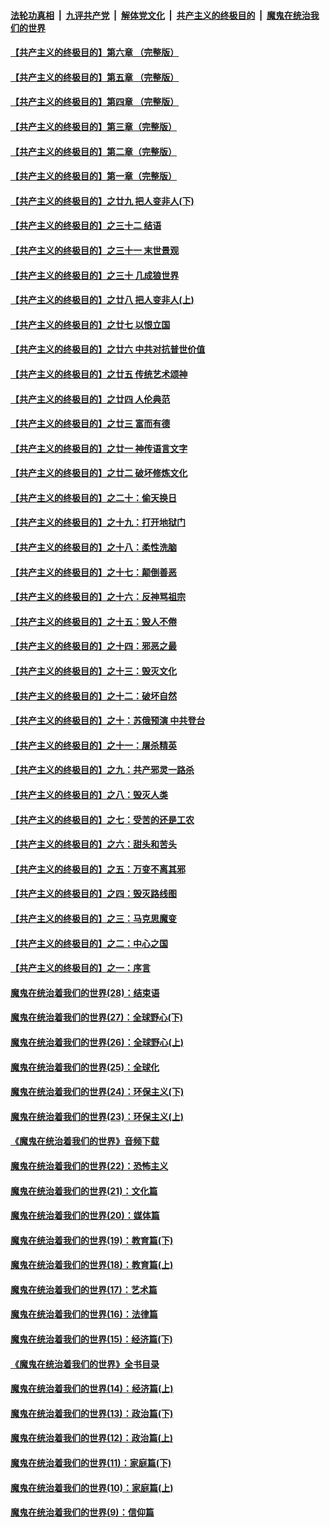 ####  [法轮功真相](../../../../basic/blob/master/README.md?t=05022301) &nbsp;|&nbsp; [九评共产党](../../../../9ping.md/blob/master/README.md?t=05022301) &nbsp;|&nbsp; [解体党文化](../../../../jtdwh.md/blob/master/README.md?t=05022301)  &nbsp;|&nbsp; [共产主义的终极目的](../../../../gczydzjmd.md/blob/master/README.md?t=05022301) &nbsp;|&nbsp; [魔鬼在统治我们的世界](../../../../mgztzwmdsj.md/blob/master/README.md?t=05022301) 

#### [【共产主义的终极目的】第六章 （完整版）](../pages/nsc422/n11428913.md?t=05022301) 

#### [【共产主义的终极目的】第五章 （完整版）](../pages/nsc422/n11428912.md?t=05022301) 

#### [【共产主义的终极目的】第四章 （完整版）](../pages/nsc422/n11428907.md?t=05022301) 

#### [【共产主义的终极目的】第三章（完整版）](../pages/nsc422/n11428848.md?t=05022301) 

#### [【共产主义的终极目的】第二章（完整版）](../pages/nsc422/n11428831.md?t=05022301) 

#### [【共产主义的终极目的】第一章（完整版）](../pages/nsc422/n11417651.md?t=05022301) 

#### [【共产主义的终极目的】之廿九 把人变非人(下)](../pages/nsc422/n11344140.md?t=05022301) 

#### [【共产主义的终极目的】之三十二 结语](../pages/nsc422/n11360535.md?t=05022301) 

#### [【共产主义的终极目的】之三十一 末世景观](../pages/nsc422/n11351129.md?t=05022301) 

#### [【共产主义的终极目的】之三十 几成狼世界](../pages/nsc422/n11348280.md?t=05022301) 

#### [【共产主义的终极目的】之廿八 把人变非人(上)](../pages/nsc422/n11340492.md?t=05022301) 

#### [【共产主义的终极目的】之廿七 以恨立国](../pages/nsc422/n11336944.md?t=05022301) 

#### [【共产主义的终极目的】之廿六 中共对抗普世价值](../pages/nsc422/n11324785.md?t=05022301) 

#### [【共产主义的终极目的】之廿五 传统艺术颂神](../pages/nsc422/n11296396.md?t=05022301) 

#### [【共产主义的终极目的】之廿四 人伦典范](../pages/nsc422/n11296397.md?t=05022301) 

#### [【共产主义的终极目的】之廿三 富而有德](../pages/nsc422/n11283598.md?t=05022301) 

#### [【共产主义的终极目的】之廿一 神传语言文字](../pages/nsc422/n11263265.md?t=05022301) 

#### [【共产主义的终极目的】之廿二 破坏修炼文化](../pages/nsc422/n11245728.md?t=05022301) 

#### [【共产主义的终极目的】之二十：偷天换日](../pages/nsc422/n11238846.md?t=05022301) 

#### [【共产主义的终极目的】之十九：打开地狱门](../pages/nsc422/n11206376.md?t=05022301) 

#### [【共产主义的终极目的】之十八：柔性洗脑](../pages/nsc422/n11199994.md?t=05022301) 

#### [【共产主义的终极目的】之十七：颠倒善恶](../pages/nsc422/n11179782.md?t=05022301) 

#### [【共产主义的终极目的】之十六：反神骂祖宗](../pages/nsc422/n11166798.md?t=05022301) 

#### [【共产主义的终极目的】之十五：毁人不倦](../pages/nsc422/n11166792.md?t=05022301) 

#### [【共产主义的终极目的】之十四：邪恶之最](../pages/nsc422/n11150249.md?t=05022301) 

#### [【共产主义的终极目的】之十三：毁灭文化](../pages/nsc422/n11135227.md?t=05022301) 

#### [【共产主义的终极目的】之十二：破坏自然](../pages/nsc422/n11135214.md?t=05022301) 

#### [【共产主义的终极目的】之十：苏俄预演 中共登台](../pages/nsc422/n11118424.md?t=05022301) 

#### [【共产主义的终极目的】之十一：屠杀精英](../pages/nsc422/n11118442.md?t=05022301) 

#### [【共产主义的终极目的】之九：共产邪灵一路杀](../pages/nsc422/n11114139.md?t=05022301) 

#### [【共产主义的终极目的】之八：毁灭人类](../pages/nsc422/n11108503.md?t=05022301) 

#### [【共产主义的终极目的】之七：受苦的还是工农](../pages/nsc422/n11101809.md?t=05022301) 

#### [【共产主义的终极目的】之六：甜头和苦头](../pages/nsc422/n11096971.md?t=05022301) 

#### [【共产主义的终极目的】之五：万变不离其邪](../pages/nsc422/n11091285.md?t=05022301) 

#### [【共产主义的终极目的】之四：毁灭路线图](../pages/nsc422/n11086284.md?t=05022301) 

#### [【共产主义的终极目的】之三：马克思魔变](../pages/nsc422/n11061941.md?t=05022301) 

#### [【共产主义的终极目的】之二：中心之国](../pages/nsc422/n11047728.md?t=05022301) 

#### [【共产主义的终极目的】之一：序言](../pages/nsc422/n11086077.md?t=05022301) 

#### [魔鬼在统治着我们的世界(28)：结束语](../pages/nsc422/n10936246.md?t=05022301) 

#### [魔鬼在统治着我们的世界(27)：全球野心(下)](../pages/nsc422/n10928319.md?t=05022301) 

#### [魔鬼在统治着我们的世界(26)：全球野心(上)](../pages/nsc422/n10900318.md?t=05022301) 

#### [魔鬼在统治着我们的世界(25)：全球化](../pages/nsc422/n10788205.md?t=05022301) 

#### [魔鬼在统治着我们的世界(24)：环保主义(下)](../pages/nsc422/n10695307.md?t=05022301) 

#### [魔鬼在统治着我们的世界(23)：环保主义(上)](../pages/nsc422/n10688613.md?t=05022301) 

#### [《魔鬼在统治着我们的世界》音频下载](../pages/nsc422/n10635553.md?t=05022301) 

#### [魔鬼在统治着我们的世界(22)：恐怖主义](../pages/nsc422/n10614727.md?t=05022301) 

#### [魔鬼在统治着我们的世界(21)：文化篇](../pages/nsc422/n10597706.md?t=05022301) 

#### [魔鬼在统治着我们的世界(20)：媒体篇](../pages/nsc422/n10586579.md?t=05022301) 

#### [魔鬼在统治着我们的世界(19)：教育篇(下)](../pages/nsc422/n10564808.md?t=05022301) 

#### [魔鬼在统治着我们的世界(18)：教育篇(上)](../pages/nsc422/n10526970.md?t=05022301) 

#### [魔鬼在统治着我们的世界(17)：艺术篇](../pages/nsc422/n10499093.md?t=05022301) 

#### [魔鬼在统治着我们的世界(16)：法律篇](../pages/nsc422/n10485969.md?t=05022301) 

#### [魔鬼在统治着我们的世界(15)：经济篇(下)](../pages/nsc422/n10469975.md?t=05022301) 

#### [《魔鬼在统治着我们的世界》全书目录](../pages/nsc422/n10464261.md?t=05022301) 

#### [魔鬼在统治着我们的世界(14)：经济篇(上)](../pages/nsc422/n10457370.md?t=05022301) 

#### [魔鬼在统治着我们的世界(13)：政治篇(下)](../pages/nsc422/n10448270.md?t=05022301) 

#### [魔鬼在统治着我们的世界(12)：政治篇(上)](../pages/nsc422/n10444576.md?t=05022301) 

#### [魔鬼在统治着我们的世界(11)：家庭篇(下)](../pages/nsc422/n10440961.md?t=05022301) 

#### [魔鬼在统治着我们的世界(10)：家庭篇(上)](../pages/nsc422/n10435448.md?t=05022301) 

#### [魔鬼在统治着我们的世界(9)：信仰篇](../pages/nsc422/n10432159.md?t=05022301) 

